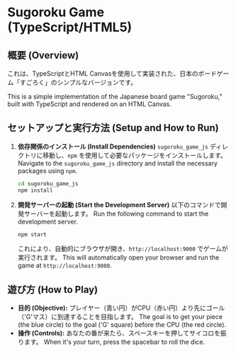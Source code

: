 # Sugoroku Game (TypeScript/HTML5)

## 概要 (Overview)

これは、TypeScriptとHTML Canvasを使用して実装された、日本のボードゲーム「すごろく」のシンプルなバージョンです。

This is a simple implementation of the Japanese board game "Sugoroku," built with TypeScript and rendered on an HTML Canvas.

## セットアップと実行方法 (Setup and How to Run)

1.  **依存関係のインストール (Install Dependencies)**
    `sugoroku_game_js` ディレクトリに移動し、`npm` を使用して必要なパッケージをインストールします。
    Navigate to the `sugoroku_game_js` directory and install the necessary packages using `npm`.
    ```bash
    cd sugoroku_game_js
    npm install
    ```

2.  **開発サーバーの起動 (Start the Development Server)**
    以下のコマンドで開発サーバーを起動します。
    Run the following command to start the development server.
    ```bash
    npm start
    ```
    これにより、自動的にブラウザが開き、`http://localhost:9000` でゲームが実行されます。
    This will automatically open your browser and run the game at `http://localhost:9000`.

## 遊び方 (How to Play)

-   **目的 (Objective):** プレイヤー（青い円）がCPU（赤い円）より先にゴール（'G'マス）に到達することを目指します。
    The goal is to get your piece (the blue circle) to the goal ('G' square) before the CPU (the red circle).
-   **操作 (Controls):** あなたの番が来たら、スペースキーを押してサイコロを振ります。
    When it's your turn, press the spacebar to roll the dice.
